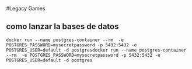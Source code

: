 #Legacy Games

## como lanzar la bases de datos

```
docker run --name postgres-container --rm  -e POSTGRES_PASSWORD=mysecretpassword -p 5432:5432 -e POSTGRES_USER=default -d postgresdocker run --name postgres-container --rm  -e POSTGRES_PASSWORD=mysecretpassword -p 5432:5432 -e POSTGRES_USER=default -d postgres
```